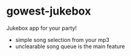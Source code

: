 # gowest-jukebox
Jukebox app for your party!
- simple song selection from your mp3
- unclearable song queue is the main feature
